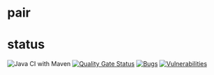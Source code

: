 # pair
# status
![Java CI with Maven](https://github.com/KlemensM/pair/workflows/Java%20CI%20with%20Maven/badge.svg?branch=master)
[![Quality Gate Status](https://sonarcloud.io/api/project_badges/measure?project=kmo.utils.pair&metric=alert_status)](https://sonarcloud.io/dashboard?id=kmo.utils.pair)
[![Bugs](https://sonarcloud.io/api/project_badges/measure?project=kmo.utils.pair&metric=bugs)](https://sonarcloud.io/dashboard?id=kmo.utils.pair)
[![Vulnerabilities](https://sonarcloud.io/api/project_badges/measure?project=kmo.utils.pair&metric=vulnerabilities)](https://sonarcloud.io/dashboard?id=kmo.utils.pair)
